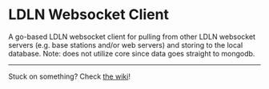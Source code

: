 # LDLN Websocket Client

A go-based LDLN websocket client for pulling from other LDLN websocket servers (e.g. base stations and/or web servers) and storing to the local database. Note: does not utilize core since data goes straight to mongodb.

<hr />

Stuck on something? Check [the wiki](https://github.com/LDLN/core/wiki)!

